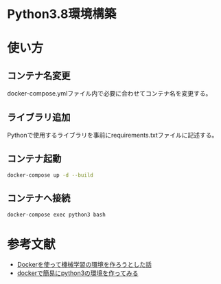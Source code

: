 # Python3.8環境構築

# 使い方
## コンテナ名変更
docker-compose.ymlファイル内で必要に合わせてコンテナ名を変更する。

## ライブラリ追加
Pythonで使用するライブラリを事前にrequirements.txtファイルに記述する。

## コンテナ起動
```bash
docker-compose up -d --build
```
## コンテナへ接続
```bash
docker-compose exec python3 bash
```

# 参考文献
- [Dockerを使って機械学習の環境を作ろうとした話](https://qiita.com/penpenta/items/3b7a0f1e27bbab56a95f)
- [dockerで簡易にpython3の環境を作ってみる](https://qiita.com/reflet/items/4b3f91661a54ec70a7dc)